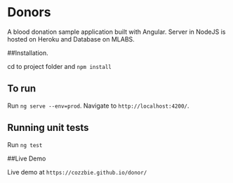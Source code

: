 # Donors

A blood donation sample application built with Angular. Server in NodeJS is hosted on Heroku and Database on MLABS.

##Installation.

cd to project folder and `npm install`

## To run

Run `ng serve --env=prod`. Navigate to `http://localhost:4200/`.

## Running unit tests

Run `ng test`

##Live Demo

Live demo at `https://cozzbie.github.io/donor/`

